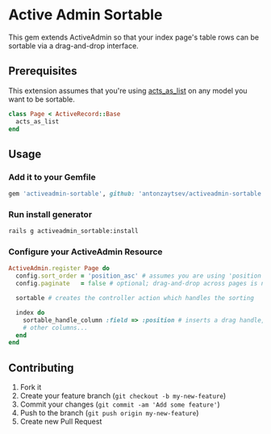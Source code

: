 # Active Admin Sortable

This gem extends ActiveAdmin so that your index page's table rows can be 
sortable via a drag-and-drop interface.

## Prerequisites

This extension assumes that you're using 
[acts_as_list](https://github.com/rails/acts_as_list) on any model you want to 
be sortable.

```ruby
class Page < ActiveRecord::Base
  acts_as_list
end
```

## Usage

### Add it to your Gemfile

```ruby
gem 'activeadmin-sortable', github: 'antonzaytsev/activeadmin-sortable'
```

### Run install generator

```bash
rails g activeadmin_sortable:install
```

### Configure your ActiveAdmin Resource

```ruby
ActiveAdmin.register Page do
  config.sort_order = 'position_asc' # assumes you are using 'position' for your acts_as_list column
  config.paginate   = false # optional; drag-and-drop across pages is not supported

  sortable # creates the controller action which handles the sorting

  index do
    sortable_handle_column :field => :position # inserts a drag handle, by default it uses field weight
    # other columns...
  end
end
```

## Contributing

1. Fork it
2. Create your feature branch (`git checkout -b my-new-feature`)
3. Commit your changes (`git commit -am 'Add some feature'`)
4. Push to the branch (`git push origin my-new-feature`)
5. Create new Pull Request
